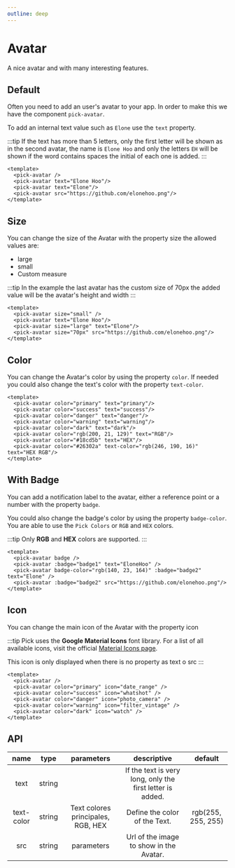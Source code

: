 ```yaml
---
outline: deep
---
```


<script setup lang="ts">
import {ref} from 'vue'
import {pickRow,pickAvatar,pickCol} from '@elonehoo/pick'

const badge1:number = ref(6)
const badge2:number = ref(16)
</script>

# Avatar

A nice avatar and with many interesting features.

## Default

Often you need to add an user's avatar to your app. In order to make this we have the component `pick-avatar`.

To add an internal text value such as `Elone` use the `text` property.

:::tip
If the text has more than 5 letters, only the first letter will be shown as in the second avatar, the name is `Elone Hoo` and only the letters `EH` will be shown if the word contains spaces the initial of each one is added.
:::

```vue
<template>
  <pick-avatar />
  <pick-avatar text="Elone Hoo"/>
  <pick-avatar text="Elone"/>
  <pick-avatar src="https://github.com/elonehoo.png"/>
</template>
```

<div>
  <pick-row type="flex" justify="center" align="center">
    <pick-col type="flex-end" justify="center" align="center">
      <pick-avatar />
      <pick-avatar text="Elone Hoo"/>
      <pick-avatar text="Elone"/>
      <pick-avatar src="https://github.com/elonehoo.png"/>
    </pick-col>
  </pick-row>
</div>

## Size

You can change the size of the Avatar with the property size the allowed values ​​are:

- large
- small
- Custom measure

:::tip
In the example the last avatar has the custom size of 70px the added value will be the avatar's height and width
:::

```vue
<template>
  <pick-avatar size="small" />
  <pick-avatar text="Elone Hoo"/>
  <pick-avatar size="large" text="Elone"/>
  <pick-avatar size="70px" src="https://github.com/elonehoo.png"/>
</template>
```

<div>
  <pick-row type="flex" justify="center" align="center">
    <pick-col type="flex-end" justify="center" align="center">
      <pick-avatar size="small" />
      <pick-avatar text="Elone Hoo"/>
      <pick-avatar size="large" text="Elone"/>
      <pick-avatar size="70px" src="https://github.com/elonehoo.png"/>
    </pick-col>
  </pick-row>
</div>

## Color

You can change the Avatar's color by using the property `color`. If needed you could also change the text's color with the property `text-color`.

```vue
<template>
  <pick-avatar color="primary" text="primary"/>
  <pick-avatar color="success" text="success"/>
  <pick-avatar color="danger" text="danger"/>
  <pick-avatar color="warning" text="warning"/>
  <pick-avatar color="dark" text="dark"/>
  <pick-avatar color="rgb(200, 21, 129)" text="RGB"/>
  <pick-avatar color="#18cd5b" text="HEX"/>
  <pick-avatar color="#26302a" text-color="rgb(246, 190, 16)" text="HEX RGB"/>
</template>
```

<div>
  <pick-row type="flex" justify="center" align="center">
    <pick-col type="flex-end" justify="center" align="center">
      <pick-avatar color="primary" text="primary"/>
      <pick-avatar color="success" text="success"/>
      <pick-avatar color="danger" text="danger"/>
      <pick-avatar color="warning" text="warning"/>
      <pick-avatar color="dark" text="dark"/>
      <pick-avatar color="rgb(200, 21, 129)" text="RGB"/>
      <pick-avatar color="#18cd5b" text="HEX"/>
      <pick-avatar color="#26302a" text-color="rgb(246, 190, 16)" text="HEX RGB"/>
    </pick-col>
  </pick-row>
</div>

## With Badge

You can add a notification label to the avatar, either a reference point or a number with the property `badge`.

You could also change the badge's color by using the property `badge-color`. You are able to use the `Pick Colors` or `RGB` and `HEX` colors.

:::tip
Only **RGB** and **HEX** colors are supported.
:::

```vue
<template>
  <pick-avatar badge />
  <pick-avatar :badge="badge1" text="EloneHoo" />
  <pick-avatar badge-color="rgb(140, 23, 164)" :badge="badge2" text="Elone" />
  <pick-avatar :badge="badge2" src="https://github.com/elonehoo.png"/>
</template>
```

<div>
  <pick-row type="flex" justify="center" align="center">
    <pick-col type="flex-end" justify="center" align="center">
      <pick-avatar badge />
      <pick-avatar :badge="badge1" text="EloneHoo" />
      <pick-avatar badge-color="rgb(140, 23, 164)" :badge="badge2" text="Elone" />
      <pick-avatar :badge="badge2" src="https://github.com/elonehoo.png"/>
    </pick-col>
  </pick-row>
</div>

## Icon

You can change the main icon of the Avatar with the property icon

:::tip
Pick uses the **Google Material Icons** font library. For a list of all available icons, visit the official [Material Icons page](https://fonts.google.com/icons?selected=Material+Icons).

This icon is only displayed when there is no property as text o src
:::

```vue
<template>
  <pick-avatar />
  <pick-avatar color="primary" icon="date_range" />
  <pick-avatar color="success" icon="whatshot" />
  <pick-avatar color="danger" icon="photo_camera" />
  <pick-avatar color="warning" icon="filter_vintage" />
  <pick-avatar color="dark" icon="watch" />
</template>
```

<div>
  <pick-row type="flex" justify="center" align="center">
    <pick-col type="flex-end" justify="center" align="center">
      <pick-avatar />
      <pick-avatar color="primary" icon="date_range" />
      <pick-avatar color="success" icon="whatshot" />
      <pick-avatar color="danger" icon="photo_camera" />
      <pick-avatar color="warning" icon="filter_vintage" />
      <pick-avatar color="dark" icon="watch" />
    </pick-col>
  </pick-row>
</div>

## API

| name | type | parameters | descriptive | default |
| :----: | :----: | :-----------: | :-----------: | :-------: |
| text | string | | If the text is very long, only the first letter is added. | |
| text-color | string | Text colores principales, RGB, HEX | Define the color of the Text. | rgb(255, 255, 255) |
| src | string | parameters | Url of the image to show in the Avatar. | |
